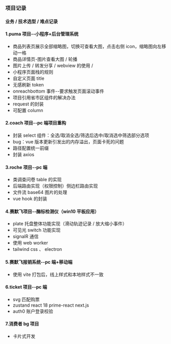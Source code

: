 ### 项目记录

#### 业务 / 技术选型 / 难点记录

#### 1.puma 项目--小程序+后台管理系统

- 商品列表页展示全部缩略图，切换可查看大图，点击右侧 icon，缩略图向左移动一格
- 商品详情页-图片查看大图 / 轮播
- 图片上传 / 转发分享 / webview 的使用 /
- 小程序页面栈的规则
- 自定义页面 title
- 无感刷新 token
- onreachbottom 事件--要求触发页面滚动事件
- 项目引用省市区组件的解决办法
- request 的封装
- 可配置 column

#### 2.coach 项目--pc 端项目重构

- 封装 select 组件：全选/取消全选/筛选后选中/取消选中筛选部分选项
- bug：vue 版本更新引发出的内存溢出，页面卡死的问题
- 路径配置统一前缀
- 封装 axios

#### 3.roche 项目--pc 端

- 类调查问卷 table 的实现
- 后端路由实现（权限控制）侧边栏路由实现
- 文件流 base64 图片的处理
- vue hook 的封装

#### 4.赛默飞项目--酶标检测仪（win10 平板应用）

- plate 托盘整体功能实现（滑动轨迹记录 / 放大缩小事件）
- 可见光 switch 功能实现
- signalR 通信
- 使用 web worker
- tailwind css 、 electron

#### 5.赛默飞报销系统--pc 端+移动端

- 使用 vite 打包后，线上样式和本地样式不一致

#### 6.ticket 项目--pc 端

- svg 匹配购票
- zustand react 18 prime-react next.js
- auth0 账户登录校验

#### 7.消费者 bg 项目

- 卡片式开发
